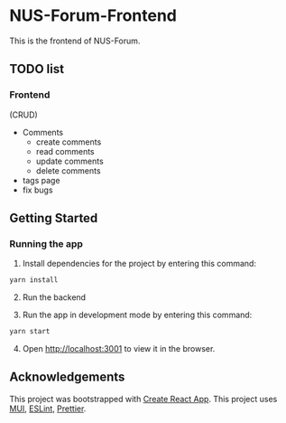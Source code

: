 # NUS-Forum-Frontend

This is the frontend of NUS-Forum.

## TODO list

### Frontend
(CRUD)
- Comments
    - create comments
    - read comments
    - update comments
    - delete comments
- tags page
- fix bugs


## Getting Started

### Running the app

1. Install dependencies for the project by entering this command:

```bash
yarn install
```

2. Run the backend

3. Run the app in development mode by entering this command:

```bash
yarn start
```

4. Open [http://localhost:3001](http://localhost:3001) to view it in the browser.


## Acknowledgements

This project was bootstrapped with [Create React App](https://github.com/facebook/create-react-app).
This project uses [MUI](https://mui.com/),
[ESLint](https://eslint.org/), [Prettier](https://prettier.io/).

